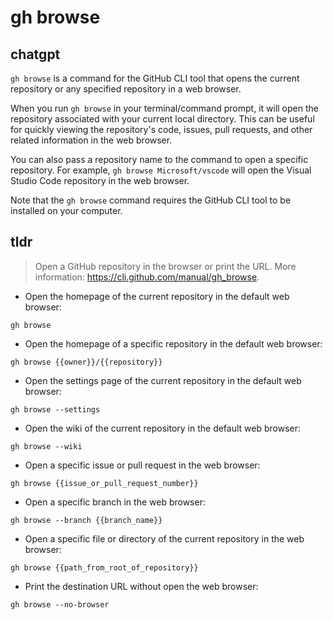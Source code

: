 # gh browse 
## chatgpt 
`gh browse` is a command for the GitHub CLI tool that opens the current repository or any specified repository in a web browser.

When you run `gh browse` in your terminal/command prompt, it will open the repository associated with your current local directory. This can be useful for quickly viewing the repository's code, issues, pull requests, and other related information in the web browser.

You can also pass a repository name to the command to open a specific repository. For example, `gh browse Microsoft/vscode` will open the Visual Studio Code repository in the web browser.

Note that the `gh browse` command requires the GitHub CLI tool to be installed on your computer. 

## tldr 
 
> Open a GitHub repository in the browser or print the URL.
> More information: <https://cli.github.com/manual/gh_browse>.

- Open the homepage of the current repository in the default web browser:

`gh browse`

- Open the homepage of a specific repository in the default web browser:

`gh browse {{owner}}/{{repository}}`

- Open the settings page of the current repository in the default web browser:

`gh browse --settings`

- Open the wiki of the current repository in the default web browser:

`gh browse --wiki`

- Open a specific issue or pull request in the web browser:

`gh browse {{issue_or_pull_request_number}}`

- Open a specific branch in the web browser:

`gh browse --branch {{branch_name}}`

- Open a specific file or directory of the current repository in the web browser:

`gh browse {{path_from_root_of_repository}}`

- Print the destination URL without open the web browser:

`gh browse --no-browser`
